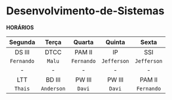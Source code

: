 # Desenvolvimento-de-Sistemas

**HORÁRIOS**

| Segunda  | Terça | Quarta | Quinta | Sexta |
|:---:|:---:|:---:|:---:|:---:|
|DS III |DTCC|PAM II|IP|SSI|
|`Fernando`|`Malu`|`Fernando`|`Jefferson`|`Jefferson`|
|-|-|-|-|-|
|LTT|BD III|PW III|PW III|PAM II|
|`Thais`|`Anderson`|`Davi`|`Davi`|`Fernando`|
